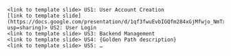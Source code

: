     <link to template slide> US1: User Account Creation
    [link to template slide](https://docs.google.com/presentation/d/1qf3fwuEvbIGQfm284xGjMfwjo_NmTxY897_n2BAlnO4/edit?usp=sharing)> US2: User Login
    <link to template slide> US3: Backend Management
    <link to template slide> US4: {Golden Path description}
    <link to template slide> US5: …
